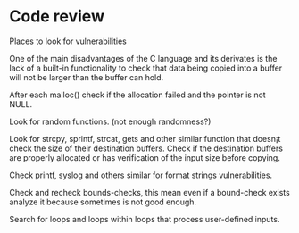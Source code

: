 # Code review
Places to look for vulnerabilities

One of the main disadvantages of the C language and its derivates is the lack of a built-in functionality to check that data being copied into a buffer will not be larger than the buffer can hold.

After each malloc() check if the allocation failed and the pointer is not NULL.

Look for random functions. (not enough randomness?)

Look for strcpy, sprintf, strcat, gets and other similar function that doesn¡t check the size of their destination buffers. Check if the destination buffers are properly allocated or has verification of the input size before copying.

Check printf, syslog and others similar for format strings vulnerabilities.

Check and recheck bounds-checks, this mean even if a bound-check exists analyze it because sometimes is not good enough.

Search for loops and loops within loops that process user-defined inputs.
